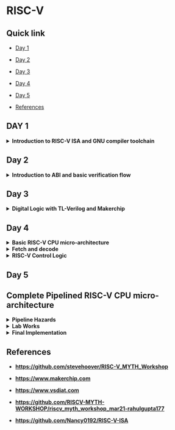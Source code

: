 # RISC-V

## Quick link

- [Day 1](#day-1)

- [Day 2](#day-2)

- [Day 3](#day-3)

- [Day 4](#day-4)

- [Day 5](#day-5)
  
- [References](#references)

## DAY 1
<details>
<summary><strong>Introduction to RISC-V ISA and GNU compiler toolchain
</strong></summary>
 
  ## Installation
  
<details>
 
  <summary><strong>Steps to install Risc-Tools</strong></summary>

 Clone the  mentioned RISC-V Toolchain repository
  ```
git clone https://github.com/kunalg123/riscv_workshop_collaterals.git
cd riscv_workshop_collaterals
chmod +x run.sh
./run.sh
```
  
Once we run it we have to type the following command:

```

cd ~/riscv_toolchain/iverilog/
git checkout --track -b v10-branch origin/v10-branch
git pull 
chmod 777 autoconf.sh 
./autoconf.sh 
./configure 
make
sudo make install

```
After installation we will add following path to our .bashrc file at the last of the file :
```

gedit .bashrc
#Instead of shivangi put your username
export PATH="/home/shivangi/riscv_toolchain/riscv64-unknown-elf-gcc-8.3.0-2019.08.0-x86_64-linux-ubuntu14/bin:$PATH" #Type at last line # close the bashrc and type
source .bashrc

```
Test installation using following command:
```
riscv64-unknown-elf-gcc --version
```

</details>

## Introduction to RISC-V basic keywords
<details><summary><strong>What is Risc-v?</strong></summary><br>
RISC-V is an open-source instruction set architecture used to develop custom processors for a variety of applications, from embedded designs to supercomputers.

 RISC-V is a load-store architecture, meaning three things:
    
  (i) Its arithmetic instructions operate only on registers.
  
  (ii) Only load and store instructions transfer data to and from memory.
  
  (iii) Data must first be loaded into a register before it can be operated on.

  ![Screenshot from 2023-08-19 00-34-30](https://github.com/Shivangi2207/RISC-V/assets/140998647/1090fd1c-47a9-4387-8070-7ee4b14c2b80)

Now as in the figure shown above we want to see our C programm on a hardware which have this particular layout. Then we have to pass this information to this harware .
The C program is first complied using complier and then converted into a assembly  language ,like the Risc-v assembler language program as shown. Then this assembly language program got converted into machine level language (binary signals).
Finally obtained bits can easily be implemented on the desired layout and we will get our required result.

## How apps and application software runs on hardware?

![Screenshot from 2023-08-19 01-20-56](https://github.com/Shivangi2207/RISC-V/assets/140998647/2cd6e945-80d5-4660-81b9-bd2d6e42ae30)

So basically the application software enters into the system software block, and system software inturns convert the application software in the binary language.
system software have OS,Compiler, Assembler . OS gives output in some programming language like C,C++,JAVA etc these are the fed to the complier and we get set of instructions and once we get the instructions the next job of the assembler is to  convert the instructions into  respective binary code i.e machine language.
then this output is fed to the hardware and hardware can easily understand the job.

The different instructions included in RISC-V are listed below.

   1. Pseudo instructions - For e.g- mv,li,ret etc
   2. Base integer instruction (RV64I, RV32I)-For e.g-lui,addi etc
   3. Multiply extension (RV64M) -For e.g- mulw,divw etc
   4. Single and double floating point instruction (RV64F, RV64D) -For e.g flw,fadd etc
   5. Application binary instruction
   6. Memory allocation and stack pointer

</details>
<details><summary><strong>Labwork for RISC-V software toolchain
</strong></summary>

## Lab 1:C Program To Compute Sum From 1 to N

## Code 
```
#include <stdio.h>

int main () {
	int i,sum = 0, n = 6;
	for (i = 1; i <=n; ++i) {
		sum += i;
	}
	printf("The sum of the number from 1 to %d is %d\n", n,sum);
	return 0;
	}
```
## Commands to run:

```
gcc sum1ton.c
./a.out

```
## Output:

![Screenshot from 2023-08-19 01-39-09](https://github.com/Shivangi2207/RISC-V/assets/140998647/0897bb6a-8c74-4a0a-bc15-8c790702ac5d)

## Lab 2: RISCV GCC compile And Disassemble

## commands  
```
riscv64-unknown-elf-gcc -O1 -mabi=lp64 -march=rv64i -o sum1ton.o sum1ton.c


```
To list the details of the file
```
ls -ltr sum1ton.o
```
![Screenshot from 2023-08-19 02-14-51](https://github.com/Shivangi2207/RISC-V/assets/140998647/f2efcafc-4b9d-41ba-802e-d318c902aefe)

To deassemble the object file
```

riscv64-unknown-elf-objdump sum1ton -d sum1ton.o

```
Below image shows the disassembled file sum1to6.o with main function highlighted.
![Screenshot from 2023-08-19 01-53-15](https://github.com/Shivangi2207/RISC-V/assets/140998647/0f6ec07b-5819-4e14-a70e-d9a59a74b03c)


```

riscv64-unknown-elf-objdump <object file> -d <object filename.o> | less

```
![Screenshot from 2023-08-19 01-56-03](https://github.com/Shivangi2207/RISC-V/assets/140998647/3dc503e5-2420-43ec-adb1-2bd54a950aad)

Therefore total no of instruction used is 8 as 100bc -100dc= 32 , 32/4=8

To compile
```
spike pk sum1ton.o
```
![Screenshot from 2023-08-19 16-13-00](https://github.com/Shivangi2207/RISC-V/assets/140998647/33e52978-24f3-44e2-9af1-cbea92c2bbe0)

To Debug

```
spike -d pk sum1ton.o
```

</details>
<details><summary><strong>Integer number representation
</strong></summary>

## 64-bit Number System For Unsigned Numbers 

The 64-bit number system refers to a binary number system where numbers are represented using 64 bits or binary digits. In this system, each digit can be either 0 or 1, and each bit holds a place value based on powers of 2. The leftmost bit is the most significant bit (MSB), and the rightmost bit is the least significant bit (LSB).

For unsigned numbers, the 64-bit number system can represent only non-negative integers. The value of a number is calculated by summing the products of each bit with its corresponding power of 2. The formula for calculating the value of a 64-bit binary number is:

Value = bit[63] * 2^63 + bit[62] * 2^62 + ... + bit[1] * 2^1 + bit[0] * 2^0

Here's an example of a 64-bit binary number and its decimal equivalent:

![Screenshot from 2023-08-19 14-32-58](https://github.com/Shivangi2207/RISC-V/assets/140998647/d1689678-5a4f-424d-a523-95bea5ad8b89)

The decimal number 17446744073708551615 can be represented in a 64-bit unsigned binary format as follows:

Decimal: 17446744073708551615

Binary: 111100100001111101001001010011000101100011001011110110111111

Keep in mind that the 64-bit number system has a limited range for representing integers. The maximum value that can be represented using a 64-bit unsigned number is 2^64 - 1, which is approximately 18.4 quintillion (18,446,744,073,709,551,615). The minimum value is always 0 since it only includes non-negative integers.


## 64-bit Number System For Signed Numbers 

The 64-bit number system can also be used to represent signed numbers, which includes both positive and negative integers. In a 64-bit signed number representation, one bit is used as the sign bit to indicate whether the number is positive or negative. The rest of the bits represent the magnitude of the number.

Here's how the 64-bit signed number representation works:

 The leftmost (most significant) bit is the sign bit. If this bit is 0, the number is positive. If this bit is 1, the number is negative.
The remaining 63 bits are used to represent the magnitude of the number in the same way as the unsigned 64-bit number system. Each bit has a place value based on powers of 2.

For example, let's say we want to represent the signed decimal number -12345 in a 64-bit signed binary format:

 1: Convert to Binary Magnitude: First, we convert the magnitude (absolute value) of the number to binary. The binary representation of 12345 is 11000000111001.
 
 2: Sign Bit: Since the number is negative, the sign bit is set to 1.
 
 3: Fill to 63 Bits: We have 63 bits left to fill, so we pad the binary magnitude with zeros on the left until we have a total of 63 bits.
 
 4: Combine Sign Bit and Magnitude: Combine the sign bit (1) and the padded binary magnitude.

 In this example, the binary representation of the signed decimal number -12345 in a 64-bit signed format is 10000000000000000000000000000000000000000000000000000000011000000111001.

The leftmost bit indicates that the number is negative, and the rest of the bits represent the magnitude of the number. The actual value of this binary representation can be calculated in the same way as for the unsigned 64-bit number system.

the actual range of representable values is from -2^63 + 1 to 2^63 - 1.


</details>

<details><summary><strong>Lab For Signed And Unsigned Numbers  </strong></summary>

## Code for unsignedHighest

```
#include <stdio.h>
#include <math.h>
int main() {
unsigned long long int max = (unsigned long long int) (pow(2,64) -1);
printf("highest number represented by unsigned long long int is %llu\n", max);
return 0;
}

```
![Screenshot from 2023-08-19 15-17-14](https://github.com/Shivangi2207/RISC-V/assets/140998647/0f6a80ba-e070-43cb-a2e8-7080c9e4ab76)

This show the Highest value for Unsigned Numbers 

Now if we run our code by chnaging  (pow(2,64) * -1) we get the lowest value

![Screenshot from 2023-08-19 15-18-10](https://github.com/Shivangi2207/RISC-V/assets/140998647/f9df6c51-bf14-4041-b7a0-6a7dca62333a)

## Code for signedHighest

```
include <stdio.h>
#include <math.h>
int main() {
long long int max = (int) (pow(2,63) -1);
long long int min = (int) (pow(2,63) * -1);
printf("highest number represented by long long int is %lld\n", max);
printf("lowest number represented by long long int is %lld\n", min);
return 0;



```

![Screenshot from 2023-08-19 15-31-15](https://github.com/Shivangi2207/RISC-V/assets/140998647/e2f28df0-89b5-47ea-9ff4-162562e26685)

So  here we are not getting desired result as here we have used (int) due to which overflow condition arrives.
now to fix this we  will use long long int

```
include <stdio.h>
#include <math.h>
int main() {
long long int max = (long long int) (pow(2,63) -1);
long long int min = (long long int) (pow(2,63) * -1);
printf("highest number represented by long long int is %lld\n", max);
printf("lowest number represented by long long int is %lld\n", min);
return 0;

```
output:
![Screenshot from 2023-08-19 16-30-34](https://github.com/Shivangi2207/RISC-V/assets/140998647/6c37d24f-c250-4c17-bac0-848fdaaa8225)

## Table:


![Screenshot from 2023-08-19 15-29-51](https://github.com/Shivangi2207/RISC-V/assets/140998647/e161df13-b810-47a7-87af-29e7bc181284)

</details>
</details>

## Day 2

<details><summary><strong>Introduction to ABI and basic verification flow</strong></summary>

## What is ABI?


<details><summary><strong>Application Binary interface (ABI)
</strong></summary>

An Application Binary Interface (ABI) is a set of rules and conventions that dictate how different software components interact with each other at the binary level. It defines the interface between software components, such as different programs, libraries, and the operating system, to ensure compatibility and proper communication. ABIs are particularly important in the context of compiled programming languages, as they provide the standards for how functions are called, parameters are passed, memory is allocated, and data is represented in binary format.
Key aspects of an ABI may include:

   1. Calling Conventions: Specifies how functions are called and how parameters are passed between the caller and callee. This includes the order in which parameters are pushed onto the stack or placed in registers, as well as how return values are retrieved.

  2.  Data Representation: Defines how different data types are represented in memory or registers. This covers integer, floating-point, and pointer data types.

  3.  Memory Layout: Specifies how memory is allocated, managed, and used by programs. It includes rules for stack frames, heap allocation, and data storage.

  4. Register Usage: Describes how registers are used for passing function arguments and return values, as well as which registers need to be preserved by callee functions.

  5.  Exception Handling: Outlines how exceptions, errors, and signals are managed and propagated between different parts of the software.

  6.  System Calls and Libraries: Specifies the interface between user-level programs and the operating system. It covers how system calls are made and how programs interact with shared libraries.


![Screenshot from 2023-08-19 16-58-19](https://github.com/Shivangi2207/RISC-V/assets/140998647/88a05989-3062-4617-8481-79d272d84674)



 The application program can directly access the registers of the RISC V architecture using something known as system calls. The ABI (also known as system call interface enables the application to access the hardware resources via registers.

 In RISC V architecture, the width of the register is defined as XLEN. For RV64 and RV32, the widths are 64 bits and 32 bits, respectively.

  RISC V belongs to the little endian memory addressing system, which means that the least significant byte of a word is stored in the smallest memory address.


## Memory Allocation For Double Words

In the RISC-V architecture, memory allocation is not directly governed by the ABI (Application Binary Interface) itself. Instead, the ABI defines the conventions for function calling, register usage, and data representation between different software components. Memory allocation and deallocation are typically managed using memory management functions provided by the operating system or programming language runtime.

The way an ABI accesses registers depends on the specific calling convention and architecture being used. Different architectures and ABIs may have variations in how registers are used to pass function arguments, return values, and hold temporary data. 

Now, how does the ABI access the hardware resources?

1. The ABI defines which registers are used for function arguments, return values, and temporary storage. Hardware registers are allocated and managed according to these rules to facilitate efficient data exchange between functions.
2. The ABI defines memory alignment requirements for data types. Hardware ensures that data is stored and accessed efficiently in memory by enforcing these alignment rules.
3. The ABI's calling conventions and function parameter passing depend on the instruction set architecture. Hardware interprets these instructions and encodings to perform operations specified by the ABI.
4. When interacting with the operating system, the ABI's system call conventions are implemented using hardware interrupts and privileged execution modes to transition from user mode to kernel mode.

![Screenshot from 2023-08-19 17-08-06](https://github.com/Shivangi2207/RISC-V/assets/140998647/21de863d-a0b3-46cb-9abc-92ae4af60f5a)

Here we have 64 bit register but we have 32 bit wide register available for storage of our 64 bit instruction.
So 1st we divide 64 bits into eight 8 bit and store it into a paricular memory location.
Hence , In the context of RISC-V, a "word" typically refers to a 32-bit value, and a "byte" is 8 bits. The splitting of a 64-bit number into bytes and words is straightforward:

A 64-bit number consists of 8 bytes (64 bits / 8 bits per byte).
 A 64-bit number consists of 2 words (64 bits / 32 bits per word).

Each byte or word of the 64-bit number can be accessed and manipulated independently.

Keep in mind that RISC-V provides specific instructions for working with 64-bit data, including arithmetic, load/store, and conversion operations. These instructions handle the splitting and management of 64-bit data in a 32-bit architecture like RISC-V.

  It uses different registers(32 in number) which are each of width XLEN = 32 bit for RV32 (~XLEN = 64 for RV64) . On a higher level of abstraction these registers are accessed by their respective ABI names.

 For base integer instructions there are broadly 3 types of of such registers:
        I-type : For instructions having immediate values as operands.
        R-type : For instructions having only registers as operands.
        S-type : For instructions used for storing operations.

## LOAD, ADD and STORE Instructions

```
ld x8, 16(x23)
```
Here ld is for load instruction, x8 is for destination register, 16 is offset and x23 is source register.
This is  I type instruction.

![Screenshot from 2023-08-19 22-18-50](https://github.com/Shivangi2207/RISC-V/assets/140998647/a034039c-388e-4133-a1a8-bc1533418ac8)


```
add x8, x24,x8
```
Here add is for add instruction, x8 is the destination register, x23 & x8 is the source register.This is R type Instructions 

![Screenshot from 2023-08-19 22-24-34](https://github.com/Shivangi2207/RISC-V/assets/140998647/b7a34439-63cb-47e9-9626-00ff88834ba5)

```
sd x8,8(x23)
```
Here sd is for store doubleword,x8 is data registers,8 tell offset,x23 is source register. This is S type Instructions

![Screenshot from 2023-08-19 22-30-03](https://github.com/Shivangi2207/RISC-V/assets/140998647/f65b968e-3916-4137-9cce-500ebd52bc81)


Here in each Instructions set we can see register are of 5 bits so total number of register = 2^5 = 32 registers

## 32-registers And Their Respective ABI Names 

![Screenshot from 2023-08-19 19-54-21](https://github.com/Shivangi2207/RISC-V/assets/140998647/7cefd5c5-1554-41e4-b279-863481cead24)


</details>

<details><summary><strong>Lab work using ABI function calls </strong></summary>

## Study New Algorithm For Sum 1 to N Using ASM

![Screenshot from 2023-08-19 19-58-25](https://github.com/Shivangi2207/RISC-V/assets/140998647/453c547e-136f-4822-83d9-3c7184a30a23)

Now let's understand the algorithm behind the sum 1 to N program using ASM
Here first initialized a4 register with zero for storing temp variable.Similarly we initialized a3 with zero.Then after that we are storing 10 in a2 register. After that we are entering in a loop which says if value in a2>a3 then do a increment of +1 in a3  and add a3 in a4 (a4=a3+a4) .if its not true then print a0=a4+0


## Code for lab work
C program

```
#include<stdio.h>

extern int load(int x,int y);
int main(){

	int result=0;
	int count =9;
	result=load(0x0,count+1);
	printf("sum of number from 1 to %d\n",count,result);

}
```
Code of load file
```
.section .text
.global load
.type load,@function

load:
	add a4, a0, zero
	add a2, a0, a1
	add a3, a0, zero
loop:	add a4, a3, a4
	addi a3, a3, 1
	blt a3, a2, loop
	add a0, a4,zero
	ret

```

![Screenshot from 2023-08-19 22-49-18](https://github.com/Shivangi2207/RISC-V/assets/140998647/27173a6c-2a9d-409c-80b4-1cafcbe4aef5)

Memory Location of load Subroutine

![Screenshot from 2023-08-19 22-56-05](https://github.com/Shivangi2207/RISC-V/assets/140998647/515a3ff9-9099-45c4-8da8-952c25d0c767)

Spike debugging :

![Screenshot from 2023-08-19 23-03-15](https://github.com/Shivangi2207/RISC-V/assets/140998647/7e01302f-5706-4b36-84ee-96c2ddfe2fb3)

## Lab To Run C-Program On RISC-V CPU 
![Screenshot from 2023-08-19 21-39-50](https://github.com/Shivangi2207/RISC-V/assets/140998647/d7ae71df-6700-4bfc-bc65-9afa8fca672b)

Here we have riscv cpu program code through which we send the HEX format file of c program to show output the output of the given code

```
chmod 777 rv32im.sh
./rv32im.sh 

```
![Screenshot from 2023-08-19 23-07-48](https://github.com/Shivangi2207/RISC-V/assets/140998647/6a30c124-2156-4374-a4c3-3405e0189bf6)


Input hex file to sent through verilog code:

firmware.hex file
![Screenshot from 2023-08-19 23-09-33](https://github.com/Shivangi2207/RISC-V/assets/140998647/e375a0bb-5446-4f5e-996f-484997ff8a65)

firmware32.hex file

![Screenshot from 2023-08-19 23-10-06](https://github.com/Shivangi2207/RISC-V/assets/140998647/5a834ba3-693d-47cd-b613-7665cf557fda)

</details>

</details>

## Day 3
<details><summary><strong>Digital Logic with TL-Verilog and Makerchip</strong></summary><br>
<details><summary><strong>Combinational logic in TL-Verilog using Makerchip </strong></summary>

## Logic gates

![Screenshot from 2023-08-19 23-27-04](https://github.com/Shivangi2207/RISC-V/assets/140998647/f1b8d0c0-98a0-41a2-b98b-d0e856acc44d)

AND Gate: Outputs true if all inputs are true.
OR Gate: Outputs true if at least one input is true.
NOT Gate: Outputs the opposite (complement) of the input.
XOR Gate: Outputs true if the number of true inputs is odd.
NAND Gate: Outputs false only if all inputs are true.
NOR Gate: Outputs true only if all inputs are false.
XNOR Gate: Outputs true if the number of true inputs is even.

![Screenshot from 2023-08-20 00-26-15](https://github.com/Shivangi2207/RISC-V/assets/140998647/759bc912-5716-46ef-9b6c-9069c4911db0)


## Combinational Circuits

![Screenshot from 2023-08-19 23-29-39](https://github.com/Shivangi2207/RISC-V/assets/140998647/6ff026cd-6e1c-4904-813a-b563f7b5fc93)

Combinational circuits are digital electronic circuits where the outputs depend solely on the current input values and not on any previous inputs or internal states. These circuits use a combination of logic gates to perform specific logical functions without any memory or feedback elements. Combinational circuits are used for various purposes, such as arithmetic operations, data processing, and logic operations, where the output is determined only by the input conditions at that particular moment in time.

## Mux

A Multiplexer (MUX), also known as a data selector, is a digital circuit that selects and routes one of multiple input lines to a single output line based on the control signals. It's often depicted as having multiple data inputs, a control input (select lines), and a single output.
 ![Screenshot from 2023-08-20 00-27-04](https://github.com/Shivangi2207/RISC-V/assets/140998647/94012bef-654e-4c6a-87b3-6283ab3d4c84)

## Makerchip

Makerchip is an online platform that provides an integrated development environment (IDE) for designing, simulating, and testing digital circuits and systems. It's particularly focused on hardware description languages (HDLs) like Verilog and SystemVerilog.

Makerchip allows users to create, simulate, and debug digital designs using a web-based interface. It provides features such as code editing, simulation visualization, and waveform analysis. It's often used as a teaching and learning tool for digital design and hardware description languages.

However, please note that there might have been developments or changes to Makerchip since then. I recommend checking their official website or other reliable sources for the most up-to-date information.


## Lab works

## inverter

![Screenshot from 2023-08-20 00-44-24](https://github.com/Shivangi2207/RISC-V/assets/140998647/776716b3-5afe-4f61-ba70-ab5a91e1552a)

## AND gate

![Screenshot from 2023-08-20 00-46-02](https://github.com/Shivangi2207/RISC-V/assets/140998647/2001c43b-57f4-4174-83f0-d4985452a685)

## OR gate
![Screenshot from 2023-08-20 00-46-21](https://github.com/Shivangi2207/RISC-V/assets/140998647/adfce61a-4b34-410d-b3bf-7bed7a40d433)

## Xor gate
![Screenshot from 2023-08-20 00-46-45](https://github.com/Shivangi2207/RISC-V/assets/140998647/36f5b23b-fa51-44d9-acbc-199ac98025fa)

## Vector

![Screenshot from 2023-08-20 00-49-11](https://github.com/Shivangi2207/RISC-V/assets/140998647/cd48ff83-70df-4938-b499-fe2f838e6e09)

## MUX

![Screenshot from 2023-08-20 00-52-32](https://github.com/Shivangi2207/RISC-V/assets/140998647/c9ba6255-c2e2-46b5-a81b-1aded7f56247)
![Screenshot from 2023-08-20 00-53-41](https://github.com/Shivangi2207/RISC-V/assets/140998647/34f15a26-91a7-410e-9a76-246a9b1a38a5)



## Combinational calculator

![Screenshot from 2023-08-20 12-31-00](https://github.com/Shivangi2207/RISC-V/assets/140998647/7b8f51e6-c87c-4633-b7d8-72c0fde25b77)





</details>

<details>
<summary><strong>Sequential logic</strong></summary>
## What is sequential circuit?

A sequential circuit is a type of digital electronic circuit in which the output depends not only on the current input values but also on the previous history of inputs and the internal state of the circuit. Unlike combinational circuits, which produce outputs solely based on input values, sequential circuits have memory elements (such as flip-flops) that allow them to store and remember past input values or internal states.

Sequential circuits are used for tasks that involve memory and sequencing, such as counters, registers, and finite state machines. They are fundamental in designing systems that require controlled and ordered behavior over time. The behavior of sequential circuits is defined by a combination of their present input values, the previous state, and transition rules that determine how the internal state changes in response to inputs.



![Screenshot from 2023-08-20 01-32-11](https://github.com/Shivangi2207/RISC-V/assets/140998647/fbd8d615-c13f-4b97-8a10-b6a5609bec77)

## Lab work

## Fibonacci series


![Screenshot from 2023-08-20 14-15-16](https://github.com/Shivangi2207/RISC-V/assets/140998647/ce6ca185-dfd7-46ce-8053-c7c7be4cdf3f)

## Counter

![Screenshot from 2023-08-20 14-18-19](https://github.com/Shivangi2207/RISC-V/assets/140998647/c41b769d-c443-4d48-ab7d-cf7b72195b2a)

## Sequential Calculator


 ![Screenshot from 2023-08-20 12-37-44](https://github.com/Shivangi2207/RISC-V/assets/140998647/29f9ed75-575f-4f23-9bb4-31a2c250b607)


</details>
<details><summary><strong>Pipeline Logic</strong></summary>
## What is pipeline?

 Pipelining is a technique used in digital circuit design to improve the performance of a sequential process. In a pipeline, a complex task or operation is divided into a sequence of smaller stages. Each stage processes a part of the task, and the outputs of one stage are passed as inputs to the next stage. This allows multiple tasks to be in progress at different stages simultaneously, improving throughput and overall efficiency.

Now let's implement pythagorous theorem and compute  it on hardware

![Screenshot from 2023-08-20 15-06-32](https://github.com/Shivangi2207/RISC-V/assets/140998647/53ab4774-0a09-4f00-8209-bc213e82321b)

Let us compute the pythagoran's theorem over 3 cycles.

Cycle1: Squaring on the sides a and b.
 Cycle2: Adding the sqyared vales of a and b.
 Cycle3: Finding the square root value of the sum

## Makerchip implementation

![Screenshot from 2023-08-20 15-11-18](https://github.com/Shivangi2207/RISC-V/assets/140998647/91afe442-6246-46fc-9415-cd30002a4c5a)

 Code reduction is the most advanatageous property of the TL-Verilog when compared to System Verilog. 

 The Retiming property in TL-Verilog is very easy and safe to implement whereas in SystemVerilog, it is very bug-prone.

The pipelinig also allows us to run the clock at a high frequency. Regardless of the way we structure our logic, we will be able to produce new set of inputs on every clock edge. As a result, we get high throughput for our circuit.

## syntax in Tl-Verilog

 ![Screenshot from 2023-08-20 13-27-16](https://github.com/Shivangi2207/RISC-V/assets/140998647/2986c5d0-905d-47cf-b1a8-d1adb1dc9ecf)

## Implementation of Fibonacci series in a pipeline:

![Screenshot from 2023-08-20 15-38-11](https://github.com/Shivangi2207/RISC-V/assets/140998647/054b5cb7-123f-4637-8548-aaa17907e8c8)

## Implementation of pipeline through TL-Verilog:

![Screenshot from 2023-08-20 15-40-12](https://github.com/Shivangi2207/RISC-V/assets/140998647/4590d788-e40c-44e2-a972-937840b3ccf1)

we can observe errors in the pipeline
![Screenshot from 2023-08-20 15-41-17](https://github.com/Shivangi2207/RISC-V/assets/140998647/4f8bdec4-025e-4220-aa3b-414d2a447152)

## Lab 1: Counter and Calculator in pipeline
Pipeline structure:


![Screenshot from 2023-08-20 15-42-59](https://github.com/Shivangi2207/RISC-V/assets/140998647/e2fe6720-f561-430a-a39d-2c3441bf5643)

Makerchip Implementation
![Screenshot from 2023-08-20 16-21-23](https://github.com/Shivangi2207/RISC-V/assets/140998647/cac52711-21f8-430d-8d23-6c88673d8a5a)

## Lab2 : Cycle Calculator:
pipeline structure:

![Screenshot from 2023-08-20 16-23-15](https://github.com/Shivangi2207/RISC-V/assets/140998647/e3b39a75-c0d2-4958-a9fb-79b10d5e1b6d)

 Makerchip implementation:

 ![Screenshot from 2023-08-20 16-39-25](https://github.com/Shivangi2207/RISC-V/assets/140998647/31e4f643-894e-4370-9830-92b6524fb300)


</details>

<details><summary><strong>Validity</strong></summary>
"Validity" is a term often used in the context of designing communication interfaces or protocols. It typically refers to a signal that indicates whether the data present on another signal (usually a data signal) is valid and should be processed.

Validity provided:

 1: easier debug
 2: cleaner design
 3: better error checking
 4:automated clock gating


 ## Implementation of pythagoran's theorem with validity:

 
 
![Screenshot from 2023-08-20 16-51-08](https://github.com/Shivangi2207/RISC-V/assets/140998647/f85062ab-35aa-4644-8a52-7d44750ab5d4)

Clock Gating is a power-saving property.

## Lab1 : Distance Accumulator with pythagorean's theorem:

Pipeline structure:

![Screenshot from 2023-08-20 17-05-35](https://github.com/Shivangi2207/RISC-V/assets/140998647/217a0e1a-55f7-41a6-aa47-4f42e9182609)

Makerchhip Implementation:

![Screenshot from 2023-08-20 18-05-09](https://github.com/Shivangi2207/RISC-V/assets/140998647/d8dd50fb-1f93-4d7c-8768-5c7a5eb52c78)

## Lab2 : Cycle calculator with validity:

pipeline structute:

![Screenshot from 2023-08-20 18-07-06](https://github.com/Shivangi2207/RISC-V/assets/140998647/c3366353-69ad-412b-b8e7-935755bbc81a)

Makerchip implementatiom:

![Screenshot from 2023-08-20 18-09-06](https://github.com/Shivangi2207/RISC-V/assets/140998647/40f04672-543d-4705-b340-3ff00b774c1f)

## Lab3 : Calculator with single value memory:

![Screenshot from 2023-08-20 18-21-30](https://github.com/Shivangi2207/RISC-V/assets/140998647/e1a3acc0-4388-43fc-862b-dd197cad6617)


</details>

<details>
	<summary><strong>Wrap up</strong></summary>

## Hierarchy

## Lab1 : Conway's game of life

![Screenshot from 2023-08-20 18-15-20](https://github.com/Shivangi2207/RISC-V/assets/140998647/48b9a59c-d329-4e8b-9a73-956806ae8b0e)


## Lab2 : Pythagoran's theorem

Pipeline structure:
![Screenshot from 2023-08-20 18-17-09](https://github.com/Shivangi2207/RISC-V/assets/140998647/635ab276-17c3-4c28-a1fe-fb74380cfd96)


Makerchip Implementation:

![Screenshot from 2023-08-20 18-16-07](https://github.com/Shivangi2207/RISC-V/assets/140998647/72343c4b-d972-40ab-bf0d-6dfe32a09857)



 
</details>


</details>

## Day 4

<details><summary><strong>Basic RISC-V CPU micro-architecture
</strong></summary>

## Introduction to Simple RISC-V Micro-architecture 

![Screenshot from 2023-08-20 18-30-24](https://github.com/Shivangi2207/RISC-V/assets/140998647/c4589d82-eecb-4ed3-875a-40441e20ab5d)

A single-cycle microarchitecture for a RISC-V CPU is a simple and straightforward design in which each instruction is executed within a single clock cycle. While this approach is easy to understand, it has limitations in terms of performance and efficiency. Let's break down the key components of a single-cycle RISC-V CPU's microarchitecture:

1:Instruction Fetch (IF): The instruction memory fetches the instruction based on the 

2:Program counter (PC): The PC is updated to point to the next instruction.

3:Instruction Decode (ID): The fetched instruction is decoded to identify the operation and operands.Register values are read from the register file based on the instruction's register operands.

4:Execute (EX): The ALU (Arithmetic Logic Unit) performs the operation specified by the instruction.Immediate values are generated from the instruction for operations that require them.

5:Memory Access (MEM): Memory operations (load and store) are performed if the instruction requires memory access. For loads, data is fetched from memory and made available for the next stage. For stores, data is written to memory.

5:Write-Back (WB): The result of the instruction is written back to the destination register.
</details>

<details>
<summary><strong>Fetch and decode</strong></summary> 

## Lab1 : Next PC
Pipeline structure:


![Screenshot from 2023-08-20 18-57-55](https://github.com/Shivangi2207/RISC-V/assets/140998647/5f5de9c8-a506-4b65-adc7-c7f26637659d)


Implementation:


![Screenshot from 2023-08-20 19-01-45](https://github.com/Shivangi2207/RISC-V/assets/140998647/0aac34a9-6e0e-4d06-b6b5-413d0d07d462)


## Lab2 : Fetch logic

Pipeline structure (part 1):
![Screenshot from 2023-08-20 21-09-12](https://github.com/Shivangi2207/RISC-V/assets/140998647/d4f837f2-82b2-4253-b818-b336518e1476)

Pipeline structure (part 2):

![Screenshot from 2023-08-20 21-09-32](https://github.com/Shivangi2207/RISC-V/assets/140998647/3700e20f-e543-4c19-9d35-2c25b1d67bfe)


Makerchip Implementation:

![Screenshot from 2023-08-20 20-08-39](https://github.com/Shivangi2207/RISC-V/assets/140998647/65af2b67-1d70-43fa-8b02-8373334b40cf)

## Lab3 : Instruction type decode

Pipeline structure:

![Screenshot from 2023-08-20 21-15-43](https://github.com/Shivangi2207/RISC-V/assets/140998647/58ec9bda-6754-4337-8a77-ded3442cd3de)

Makerchip output:

![Screenshot from 2023-08-20 21-30-18](https://github.com/Shivangi2207/RISC-V/assets/140998647/cf7b1d85-31ee-442b-b367-d03026a50198)

## Lab4 : Instruction immediate decode

![Screenshot from 2023-08-20 21-24-36](https://github.com/Shivangi2207/RISC-V/assets/140998647/e040c77e-3bf8-452a-916e-c42f3b38b780)

Makerchip output:

![Screenshot from 2023-08-20 21-30-36](https://github.com/Shivangi2207/RISC-V/assets/140998647/48fdc48e-5d2c-448d-b2ab-811f9c035ed6)

## Lab5 : Instruction Decode

![Screenshot from 2023-08-20 21-38-28](https://github.com/Shivangi2207/RISC-V/assets/140998647/520d2924-cfda-4ddd-9779-ffa88619f976)

Makerchip output:

![Screenshot from 2023-08-20 21-30-56](https://github.com/Shivangi2207/RISC-V/assets/140998647/6b08bebf-3938-41ec-84ed-2bec32cae7e4)

## Lab6 : Instruction Field Decode:
![Screenshot from 2023-08-20 21-38-28](https://github.com/Shivangi2207/RISC-V/assets/140998647/3aa09860-ea31-4f94-a6d7-cb30dd9405dc)

Makerchip output:

![Screenshot from 2023-08-20 21-41-40](https://github.com/Shivangi2207/RISC-V/assets/140998647/41305a3a-ba44-4a58-912f-e286f6f58cc6)

## Lab7 : Instruction Decode_2

![Screenshot from 2023-08-20 21-40-45](https://github.com/Shivangi2207/RISC-V/assets/140998647/61a5ae40-8803-4fb4-b45f-dbc0316f05bf)

Makerchip output:

![Screenshot from 2023-08-20 21-42-28](https://github.com/Shivangi2207/RISC-V/assets/140998647/c268a250-e8fc-4cde-828e-3ed13f646ad8)

</details>

<details><summary><strong>RISC-V Control Logic</strong></summary>





## Lab1 : Register file read
Pipeline structure:
![Screenshot from 2023-08-20 21-59-23](https://github.com/Shivangi2207/RISC-V/assets/140998647/bb6d8153-9b7b-444c-bc76-f9c1b30cf097)

Makerchip Implementation:

![Screenshot from 2023-08-20 22-05-21](https://github.com/Shivangi2207/RISC-V/assets/140998647/0f770030-b163-4665-a201-3dea20163d35)


## lab2 : Arithmetic and Logic unit(ALU)
Pipeline structure:

![Screenshot from 2023-08-20 22-12-40](https://github.com/Shivangi2207/RISC-V/assets/140998647/354573dc-fdf5-4300-b207-7444128fd37c)

Makerchip Implementation

![Screenshot from 2023-08-20 22-17-54](https://github.com/Shivangi2207/RISC-V/assets/140998647/7fd0d43c-9e3a-48fb-a621-de17d6f76488)

## Lab3 : Register file write

Pipeline structure:

![Screenshot from 2023-08-20 22-12-40](https://github.com/Shivangi2207/RISC-V/assets/140998647/d2412f07-ffe3-43c1-b607-77d1a5929932)

Makerchip Implementation

![Screenshot from 2023-08-20 22-22-59](https://github.com/Shivangi2207/RISC-V/assets/140998647/23d81210-e835-4b26-a47b-5d1c4702b424)

</details>


## Day 5

## Complete Pipelined RISC-V CPU micro-architecture

<details><summary><strong>Pipeline Hazards<strong></summary>
  
##  Control Flow Hazards:
Control flow hazards occur when the execution of instructions is affected by changes in the program's control flow, such as branches or jumps. These hazards can lead to incorrect instruction execution and can slow down the pipeline. There are three main types of control flow hazards:

- Branch Hazards: These occur when a pipeline encounters a branch instruction that changes the program counter (PC) before the previous instructions have completed their execution. This can lead to wasted work if the pipeline has already started executing instructions following the branch that will not be needed.

- Control Hazards: Control hazards refer to situations where the pipeline has to stall or insert "bubble" stages in order to resolve the branch instruction. This happens when the outcome of a branch is not yet known, and subsequent instructions that depend on the branch outcome cannot proceed until the branch is resolved.

- Jump Hazards: Similar to branch hazards, jump hazards occur when a jump instruction changes the program counter before instructions following the jump have completed. This can also lead to wasted work and inefficient pipeline utilization.

## Read-After-Write (RAW) Hazards:

Read-after-write hazards occur when an instruction depends on the result of a previous instruction that writes to a register or memory location. These hazards can lead to incorrect results if not handled properly. There are three possible scenarios in RAW hazards:

- True Dependency (RAW): An instruction depends on the result of a previous instruction that writes to the same location. For example, if instruction B reads a value produced by instruction A, and instruction A has not yet completed execution, a hazard exists.

- Anti-Dependency (WAR): An instruction depends on a value that a subsequent instruction is going to write. For example, if instruction A writes to a register and then instruction B reads from the same register, instruction B might read the wrong value if it's executed before A's write.

- Output Dependency (WAW): Two instructions are trying to write to the same location, and the order of their execution affects the final result. This can lead to incorrect results if not properly managed.

![Screenshot from 2023-08-22 18-14-52](https://github.com/Shivangi2207/RISC-V/assets/140998647/de432e69-b349-4398-912b-53811cd7c4b0)

 
</details>
 
<details><summary><strong>Lab Works</strong></summary>

## Lab1 : CYCLE VALID SIGNAL


![Screenshot from 2023-08-22 21-52-28](https://github.com/Shivangi2207/RISC-V/assets/140998647/12203317-92eb-48f5-b1b6-5a96bc578d45)


## Lab2 : CYCLE RISC-V

![Screenshot from 2023-08-22 21-54-57](https://github.com/Shivangi2207/RISC-V/assets/140998647/122b0b9a-1e36-4df2-ba9c-161725bf2226)

## Lab3 : BRANCHES

![Screenshot from 2023-08-22 21-58-53](https://github.com/Shivangi2207/RISC-V/assets/140998647/3c1d47b0-08df-4e57-94e1-c53630f58ea1)


## Lab4 : ALU
![Screenshot from 2023-08-22 22-02-31](https://github.com/Shivangi2207/RISC-V/assets/140998647/f665778d-e727-4ca4-ba99-782ac4f445d8)


## Lab5 : LOAD

![Screenshot from 2023-08-22 22-04-55](https://github.com/Shivangi2207/RISC-V/assets/140998647/4766a3d4-9a89-4cc7-aee4-83eef849ba5d)

## Lab6 : LOAD/STORE


![Screenshot from 2023-08-22 22-06-28](https://github.com/Shivangi2207/RISC-V/assets/140998647/2b8288ee-5d00-4d7a-8041-a1c8e389b762)

</details>

<details><summary><strong>Final Implementation</strong></summary>

## Final Implementattion RISC-V Core CPU:

## Code 
```
\m4_TLV_version 1d: tl-x.org
\SV
   // This code can be found in: https://github.com/stevehoover/RISC-V_MYTH_Workshop
   
   m4_include_lib(['https://raw.githubusercontent.com/Lasya-G/Risc_V/main/risc-v_shell_lib.tlv'])

\SV
   m4_makerchip_module   // (Expanded in Nav-TLV pane.)
\TLV

   // /====================\
   // | Sum 1 to 9 Program |
   // \====================/
   //
   // Program for MYTH Workshop to test RV32I
   // Add 1,2,3,...,9 (in that order).
   //
   // Regs:
   //  r10 (a0): In: 0, Out: final sum
   //  r12 (a2): 10
   //  r13 (a3): 1..10
   //  r14 (a4): Sum
   //
   // External to function:
   m4_asm(ADD, r10, r0, r0)             // Initialize r10 (a0) to 0.
   // Function:
   m4_asm(ADD, r14, r10, r0)            // Initialize sum register a4 with 0x0
   m4_asm(ADDI, r12, r10, 1010)         // Store count of 10 in register a2.
   m4_asm(ADD, r13, r10, r0)            // Initialize intermediate sum register a3 with 0
   // Loop:
   m4_asm(ADD, r14, r13, r14)           // Incremental addition
   m4_asm(ADDI, r13, r13, 1)            // Increment intermediate register by 1
   m4_asm(BLT, r13, r12, 1111111111000) // If a3 is less than a2, branch to label named <loop>
   m4_asm(ADD, r10, r14, r0)            // Store final result to register a0 so that it can be read by main program
   m4_asm(SW, r0, r10, 10000)           // Store the final result value to byte address 16
   m4_asm(LW, r15, r0, 10000)           // Load the final result value from adress 16 to x17
   
   // Optional:
   // m4_asm(JAL, r7, 00000000000000000000) // Done. Jump to itself (infinite loop). (Up to 20-bit signed immediate plus implicit 0 bit (unlike JALR) provides byte address; last immediate bit should also be 0)
   m4_define_hier(['M4_IMEM'], M4_NUM_INSTRS)


   |cpu
      @0
         $reset = *reset;
         
         //MODIFIED NEXT PC LOGIC FOR INCLUDING BRANCH INSTRCUTIONS
         $pc[31:0] = >>1$reset ? 32'b0 :
                     >>3$valid_taken_branch ? >>3$br_target_pc :
                     >>3$valid_load ? >>3$inc_pc :
                     >>3$valid_jump && >>3$is_jal ? >>3$br_target_pc :
                     >>3$valid_jump && >>3$is_jalr ? >>3$jalr_target_pc :
                     >>1$inc_pc ;
         //START LOGIC TO PROVIDE FIRST VALID LOGIC
         //$start = (>>1$reset && $reset == 0) ? 1'b1 : 1'b0;
         //$valid = $reset ? 1'b0 :
                  //$start ? 1'b1 : >>3$valid;
     
      @1  
         //INSTRUCTION FETCH
         $inc_pc[31:0] = $pc + 32'd4;
         
         $imem_rd_en = !$reset;
         $imem_rd_addr[M4_IMEM_INDEX_CNT-1:0] = $pc[M4_IMEM_INDEX_CNT+1:2];
         
         $instr[31:0] = $imem_rd_data[31:0];
         
         //INSTRUCTION TYPES DECODE        
         
         $is_u_instr = $instr[6:2] ==? 5'b0x101;
         
         $is_s_instr = $instr[6:2] ==? 5'b0100x;
         
         $is_r_instr = $instr[6:2] ==? 5'b011x0 ||
                       $instr[6:2] ==? 5'b01011 ||
                       $instr[6:2] ==? 5'b10100;
         
         $is_j_instr = $instr[6:2] ==? 5'b11011;
         
         $is_i_instr = $instr[6:2] ==? 5'b0000x ||
                       $instr[6:2] ==? 5'b001x0 ||
                       $instr[6:2] ==? 5'b11001;
         
         $is_b_instr = $instr[6:2] ==? 5'b11000;
         
         //INSTRUCTION IMMEDIATE DECODE
         $imm[31:0] = $is_i_instr ? {{21{$instr[31]}}, $instr[30:20]} :
                      $is_s_instr ? {{21{$instr[31]}}, $instr[30:25], $instr[11:7]} :
                      $is_b_instr ? {{20{$instr[31]}}, $instr[7], $instr[30:25], $instr[11:8], 1'b0} :
                      $is_u_instr ? {$instr[31:12], 12'b0} :
                      $is_j_instr ? {{12{$instr[31]}}, $instr[19:12], $instr[20], $instr[30:21], 1'b0} :
                                                            32'b0;
         //INSTRUCTION DECODE
         $opcode[6:0] = $instr[6:0];
         
         
         //INSTRUCTION FIELD DECODE
         $rs2_valid = $is_r_instr || $is_s_instr || $is_b_instr;
         ?$rs2_valid
            $rs2[4:0] = $instr[24:20];
           
         $rs1_valid = $is_r_instr  || $is_s_instr || $is_b_instr || $is_i_instr;
         ?$rs1_valid
            $rs1[4:0] = $instr[19:15];
         
         $funct3_valid = $is_r_instr  || $is_s_instr || $is_b_instr || $is_i_instr;
         ?$funct3_valid
            $funct3[2:0] = $instr[14:12];
           
         $funct7_valid = $is_r_instr ;
         ?$funct7_valid
            $funct7[6:0] = $instr[31:25];
           
         $rd_valid = $is_r_instr  || $is_u_instr || $is_j_instr || $is_i_instr;
         ?$rd_valid
            $rd[4:0] = $instr[11:7];
         
         
      @2
         //INSTRUCTION DECODE
         $dec_bits[10:0] = {$funct7[5],$funct3,$opcode};
         $is_beq = $dec_bits ==? 11'bx_000_1100011;
         $is_bne = $dec_bits ==? 11'bx_001_1100011;
         $is_blt = $dec_bits ==? 11'bx_100_1100011;
         $is_bge = $dec_bits ==? 11'bx_101_1100011;
         $is_bltu = $dec_bits ==? 11'bx_110_1100011;
         $is_bgeu = $dec_bits ==? 11'bx_111_1100011;
         $is_addi = $dec_bits ==? 11'bx_000_0010011;
         $is_add = $dec_bits ==? 11'b0_000_0110011;
         $is_lui = $dec_bits ==? 11'bx_xxx_0110111;
         $is_auipc = $dec_bits ==? 11'bx_xxx_0010111;
         $is_jal = $dec_bits ==? 11'bx_xxx_1101111;
         $is_jalr = $dec_bits ==? 11'bx_000_1100111;
         $is_load = $opcode == 7'b0000011;
         $is_sb = $dec_bits ==? 11'bx_000_0100011;
         $is_sh = $dec_bits ==? 11'bx_001_0100011;
         $is_sw = $dec_bits ==? 11'bx_010_0100011;
         $is_slti = $dec_bits ==? 11'bx_010_0010011;
         $is_sltiu = $dec_bits ==? 11'bx_011_0100011;
         $is_xori = $dec_bits ==? 11'bx_100_0100011;
         $is_ori = $dec_bits ==? 11'bx_110_0100011;
         $is_andi = $dec_bits ==? 11'bx_111_0100011;
         $is_slli = $dec_bits ==? 11'b0_001_0100011;
         $is_srli = $dec_bits ==? 11'b0_101_0100011;
         $is_srai = $dec_bits ==? 11'b1_101_0100011;
         $is_sub = $dec_bits ==? 11'b1_000_0110011;
         $is_sll = $dec_bits ==? 11'b0_001_0110011;
         $is_slt = $dec_bits ==? 11'b0_010_0110011;
         $is_sltu = $dec_bits ==? 11'b0_011_0110011;
         $is_xor = $dec_bits ==? 11'b0_100_0110011;
         $is_srl = $dec_bits ==? 11'b0_101_0110011;
         $is_sra = $dec_bits ==? 11'b1_101_0110011;
         $is_or = $dec_bits ==? 11'b0_110_0110011;
         $is_and = $dec_bits ==? 11'b0_111_0110011;
         
         $jalr_target_pc[31:0] = $src1_value +$imm ;
      @3
         $is_jump = $is_jal || $is_jalr ;   
         `BOGUS_USE($is_beq $is_bne $is_blt $is_bge $is_bltu $is_bgeu $is_addi $is_add
                    $is_lui $is_auipc $is_jal $is_jalr $is_load $is_sb $is_sh $is_sw $is_slti
                    $is_sltiu $is_xori $is_ori $is_andi $is_slli $is_srli $is_srai $is_sub $is_sll
                    $is_slt $is_sltu $is_xor $is_srl $is_sra $is_or $is_and)
         
      @2  
         //REGISTER FILE READ
         //$rf_wr_en = 1'b0;
         //$rf_wr_index[4:0] = 5'b0;
         //$rf_wr_data[31:0] = 32'b0;
         $rf_rd_en1 = $rs1_valid;
         $rf_rd_index1[4:0] = $rs1;
         $rf_rd_en2 = $rs2_valid;
         $rf_rd_index2[4:0] = $rs2;
         
         $src1_value[31:0] = >>1$rf_wr_en && (>>1$rf_wr_index == $rf_rd_index1) ? >>1$result : $rf_rd_data1;
         $src2_value[31:0] = >>1$rf_wr_en && (>>1$rf_wr_index == $rf_rd_index2) ? >>1$result : $rf_rd_data2;
         $br_target_pc[31:0] = $pc +$imm;
         
      @3  
         //ARITHMETIC AND LOGIC UNIT (ALU)
         
         $sltu_rslt[31:0] = $src1_value < $src2_value;
         $sltiu_rslt[31:0] = $src1_value < $imm;
         $result[31:0] = $is_addi ? $src1_value + $imm :
                         $is_add ? $src1_value + $src2_value :
                         $is_andi ? $src1_value & $imm :
                         $is_ori ? $src1_value | $imm :
                         $is_xori ? $src1_value ^ $imm :
                         $is_slli ? $src1_value << $imm[5:0] :
                         ($is_addi || $is_load || $is_s_instr) ? $src1_value + $imm :
                         $is_srli ? $src1_value >> $imm[5:0] :
                         $is_and ? $src1_value & $src2_value :
                         $is_or ? $src1_value | $src2_value :
                         $is_xor ? $src1_value ^ $src2_value :
                         $is_sub ? $src1_value - $src2_value :
                         $is_sll ? $src1_value << $src2_value[4:0] :
                         $is_srl ? $src1_value >> $src2_value[4:0] :
                         $is_sltu ? $sltu_rslt :
                         $is_sltiu ? $sltiu_rslt :
                         $is_lui ? {$imm[31:12],12'b0} :
                         $is_auipc ? $pc + $imm :
                         $is_jal ? $pc + 4 :
                         $is_jalr ? $pc + 4 :
                         $is_srai ? { {32{$src1_value[31]}},$src1_value} >> $imm[4:0] :
                         $is_slt ? ($src1_value[31] == $src2_value[31]) ? $sltu_rslt : {31'b0,$src1_value[31]} :
                         $is_slti ? ($src1_value[31] == $imm[31]) ? $sltiu_rslt : {31'b0,$src1_value[31]} :
                         $is_sra ? { {32{$src1_value[31]}},$src1_value} >> $src2_value[4:0] :
                         32'bx;
         
         
         //REGISTER FILE WRITE
         $rf_wr_en = ($rd_valid && $rd != 5'b0 && $valid) || >>2$valid_load;
         $rf_wr_index[4:0] = >>2$valid_load ? >>2$rd : $rd;
         $rf_wr_data[31:0] = >>2$valid_load ? >>2$ld_data : $result;
         
         
         //BRANCH INSTRUCTIONS 1
         $taken_branch = $is_beq ? ($src1_value == $src2_value):
                         $is_bne ? ($src1_value != $src2_value):
                         $is_blt ? (($src1_value < $src2_value) ^ ($src1_value[31] != $src2_value[31])):
                         $is_bge ? (($src1_value >= $src2_value) ^ ($src1_value[31] != $src2_value[31])):
                         $is_bltu ? ($src1_value < $src2_value):
                         $is_bgeu ? ($src1_value >= $src2_value):
                         1'b0;
          //CYCLE VALID INSTRUCTIONS
         $valid = !(>>1$valid_taken_branch || >>2$valid_taken_branch ||
                    >>1$valid_load || >>2$valid_load) ;
         
         $valid_load = $valid && $is_load ;
         //$valid = !(>>1$valid_taken_branch || >>2$valid_taken_branch);
         $valid_taken_branch = $valid && $taken_branch;
         $valid_jump = $is_jump && $valid ;
         `BOGUS_USE($taken_branch)
      @4
         //MINI 1-R/W MEMORY
         $dmem_wr_en = $is_s_instr && $valid ;
         $dmem_addr[3:0] = $result[5:2] ;
         $dmem_wr_data[31:0] = $src2_value ;
         $dmem_rd_en = $is_load ;
         
      @5
         //LOAD DATA
         $ld_data[31:0] = $dmem_rd_data ;   
         
         
         

      // Note: Because of the magic we are using for visualisation, if visualisation is enabled below,
      //       be sure to avoid having unassigned signals (which you might be using for random inputs)
      //       other than those specifically expected in the labs. You'll get strange errors for these.

   
   // Assert these to end simulation (before Makerchip cycle limit).
   //*passed = *cyc_cnt > 40;
   *passed = |cpu/xreg[15]>>5$value == (1+2+3+4+5+6+7+8+9) ;
   *failed = 1'b0;
   
   // Macro instantiations for:
   //  o instruction memory
   //  o register file
   //  o data memory
   //  o CPU visualization
   |cpu
      m4+imem(@1)    // Args: (read stage)
      m4+rf(@2, @3)  // Args: (read stage, write stage) - if equal, no register bypass is required
      m4+dmem(@4)    // Args: (read/write stage)
   
   m4+viz(@4)    // For visualisation, argument should be at least equal to the last stage of CPU logic
   //@4 would work for all lab
\SV
   endmodule



```
## Implemented output:


![Screenshot from 2023-08-22 19-55-15](https://github.com/Shivangi2207/RISC-V/assets/140998647/4409d727-dc02-43b9-b165-c491b9ef21bb)

</details>


## References

- https://github.com/stevehoover/RISC-V_MYTH_Workshop

- https://www.makerchip.com

- https://www.vsdiat.com
  
- https://github.com/RISCV-MYTH-WORKSHOP/riscv_myth_workshop_mar21-rahulgupta177

- https://github.com/Nancy0192/RISC-V-ISA
